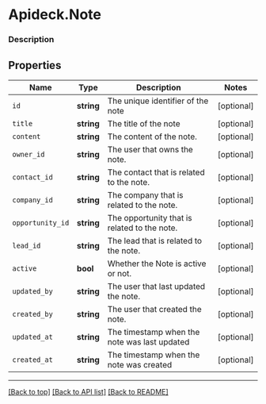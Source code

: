# Apideck.Note

### Description

## Properties
Name | Type | Description | Notes
------------ | ------------- | ------------- | -------------
`id` | **string** | The unique identifier of the note | [optional] 
`title` | **string** | The title of the note | [optional] 
`content` | **string** | The content of the note. | [optional] 
`owner_id` | **string** | The user that owns the note. | [optional] 
`contact_id` | **string** | The contact that is related to the note. | [optional] 
`company_id` | **string** | The company that is related to the note. | [optional] 
`opportunity_id` | **string** | The opportunity that is related to the note. | [optional] 
`lead_id` | **string** | The lead that is related to the note. | [optional] 
`active` | **bool** | Whether the Note is active or not. | [optional] 
`updated_by` | **string** | The user that last updated the note. | [optional] 
`created_by` | **string** | The user that created the note. | [optional] 
`updated_at` | **string** | The timestamp when the note was last updated | [optional] 
`created_at` | **string** | The timestamp when the note was created | [optional] 





---

[[Back to top]](#) [[Back to API list]](../../../../README.md#documentation-for-api-endpoints) [[Back to README]](../../../../README.md)


